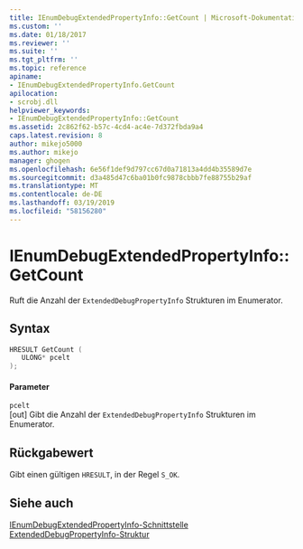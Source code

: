 ```yaml
---
title: IEnumDebugExtendedPropertyInfo::GetCount | Microsoft-Dokumentation
ms.custom: ''
ms.date: 01/18/2017
ms.reviewer: ''
ms.suite: ''
ms.tgt_pltfrm: ''
ms.topic: reference
apiname:
- IEnumDebugExtendedPropertyInfo.GetCount
apilocation:
- scrobj.dll
helpviewer_keywords:
- IEnumDebugExtendedPropertyInfo::GetCount
ms.assetid: 2c862f62-b57c-4cd4-ac4e-7d372fbda9a4
caps.latest.revision: 8
author: mikejo5000
ms.author: mikejo
manager: ghogen
ms.openlocfilehash: 6e56f1def9d797cc67d0a71813a4dd4b35589d7e
ms.sourcegitcommit: d3a485d47c6ba01b0fc9878cbbb7fe88755b29af
ms.translationtype: MT
ms.contentlocale: de-DE
ms.lasthandoff: 03/19/2019
ms.locfileid: "58156280"
---
```

# <a name="ienumdebugextendedpropertyinfogetcount"></a>IEnumDebugExtendedPropertyInfo::GetCount
Ruft die Anzahl der `ExtendedDebugPropertyInfo` Strukturen im Enumerator.  
  
## <a name="syntax"></a>Syntax  
  
```cpp
HRESULT GetCount (  
   ULONG* pcelt  
);  
```  
  
#### <a name="parameters"></a>Parameter  
 `pcelt`  
 [out] Gibt die Anzahl der `ExtendedDebugPropertyInfo` Strukturen im Enumerator.  
  
## <a name="return-value"></a>Rückgabewert  
 Gibt einen gültigen `HRESULT`, in der Regel `S_OK`.  
  
## <a name="see-also"></a>Siehe auch  
 [IEnumDebugExtendedPropertyInfo-Schnittstelle](../../winscript/reference/ienumdebugextendedpropertyinfo-interface.md)   
 [ExtendedDebugPropertyInfo-Struktur](../../winscript/reference/extendeddebugpropertyinfo-structure.md)